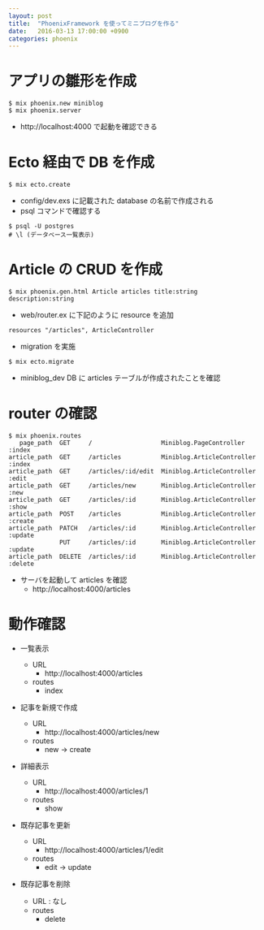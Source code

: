 ```yaml
---
layout: post
title:  "PhoenixFramework を使ってミニブログを作る"
date:   2016-03-13 17:00:00 +0900
categories: phoenix
---
```

# アプリの雛形を作成

~~~
$ mix phoenix.new miniblog
$ mix phoenix.server
~~~

* http://localhost:4000 で起動を確認できる

# Ecto 経由で DB を作成

~~~
$ mix ecto.create
~~~

* config/dev.exs に記載された database の名前で作成される
* psql コマンドで確認する

~~~
$ psql -U postgres
# \l (データベース一覧表示)
~~~

# Article の CRUD を作成

~~~
$ mix phoenix.gen.html Article articles title:string description:string
~~~

* web/router.ex に下記のように resource を追加

~~~
resources "/articles", ArticleController
~~~

* migration を実施

~~~
$ mix ecto.migrate
~~~

* miniblog_dev DB に articles テーブルが作成されたことを確認



# router の確認

~~~
$ mix phoenix.routes
   page_path  GET     /                   Miniblog.PageController :index
article_path  GET     /articles           Miniblog.ArticleController :index
article_path  GET     /articles/:id/edit  Miniblog.ArticleController :edit
article_path  GET     /articles/new       Miniblog.ArticleController :new
article_path  GET     /articles/:id       Miniblog.ArticleController :show
article_path  POST    /articles           Miniblog.ArticleController :create
article_path  PATCH   /articles/:id       Miniblog.ArticleController :update
              PUT     /articles/:id       Miniblog.ArticleController :update
article_path  DELETE  /articles/:id       Miniblog.ArticleController :delete
~~~

* サーバを起動して articles を確認
    * http://localhost:4000/articles


# 動作確認

* 一覧表示
    * URL
        * http://localhost:4000/articles
    * routes
        * index

* 記事を新規で作成
    * URL
        * http://localhost:4000/articles/new
    * routes
        * new -> create


* 詳細表示
    * URL
        * http://localhost:4000/articles/1
    * routes
        * show


* 既存記事を更新
    * URL
        * http://localhost:4000/articles/1/edit
    * routes
        * edit -> update


* 既存記事を削除
    * URL : なし
    * routes
        * delete

